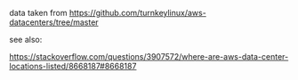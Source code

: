 data taken from https://github.com/turnkeylinux/aws-datacenters/tree/master

see also:

https://stackoverflow.com/questions/3907572/where-are-aws-data-center-locations-listed/8668187#8668187
